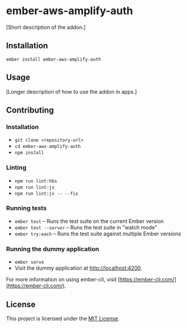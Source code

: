 ember-aws-amplify-auth
==============================================================================

[Short description of the addon.]

Installation
------------------------------------------------------------------------------

```
ember install ember-aws-amplify-auth
```


Usage
------------------------------------------------------------------------------

[Longer description of how to use the addon in apps.]


Contributing
------------------------------------------------------------------------------

### Installation

* `git clone <repository-url>`
* `cd ember-aws-amplify-auth`
* `npm install`

### Linting

* `npm run lint:hbs`
* `npm run lint:js`
* `npm run lint:js -- --fix`

### Running tests

* `ember test` – Runs the test suite on the current Ember version
* `ember test --server` – Runs the test suite in "watch mode"
* `ember try:each` – Runs the test suite against multiple Ember versions

### Running the dummy application

* `ember serve`
* Visit the dummy application at [http://localhost:4200](http://localhost:4200).

For more information on using ember-cli, visit [https://ember-cli.com/](https://ember-cli.com/).

License
------------------------------------------------------------------------------

This project is licensed under the [MIT License](LICENSE.md).
